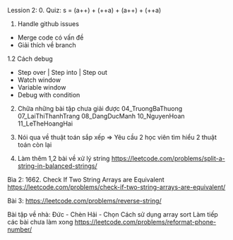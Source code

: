 Lession 2:
0. Quiz: s = (a++) + (++a) + (a++) + (++a)

1. Handle github issues
- Merge code có vấn đề
- Giải thích về branch 

1.2 Cách debug
- Step over | Step into | Step out
- Watch window
- Variable window
- Debug with condition

2. Chữa những bài tập chưa giải được
04_TruongBaThuong
07_LaiThiThanhTrang
08_DangDucManh
10_NguyenHoan
11_LeTheHoangHai

3. Nói qua về thuật toán sắp xếp
=> Yêu cầu 2 học viên tìm hiểu 2 thuật toán còn lại 

4. Làm thêm 1,2 bài về xử lý string
https://leetcode.com/problems/split-a-string-in-balanced-strings/

Bìa 2: 1662. Check If Two String Arrays are Equivalent
https://leetcode.com/problems/check-if-two-string-arrays-are-equivalent/

Bài 3: 
https://leetcode.com/problems/reverse-string/

Bài tập về nhà:
Đức - Chèn
Hải - Chọn
Cách sử dụng array sort
Làm tiếp các bài chưa làm xong
https://leetcode.com/problems/reformat-phone-number/